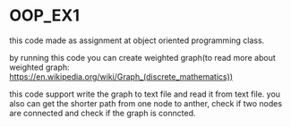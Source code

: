# OOP_EX1
this code made as assignment at object oriented programming class.

by running this code you can create weighted graph(to read more about weighted graph: https://en.wikipedia.org/wiki/Graph_(discrete_mathematics))

this code support write the graph to text file and read it from text file.
you also can get the shorter path from one node to anther, check if two nodes are connected and check if the graph is conncted.